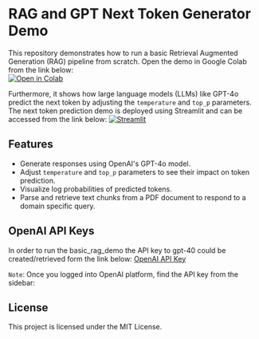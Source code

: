 # RAG and GPT Next Token Generator Demo

This repository demonstrates how to run a basic Retrieval Augmented Generation (RAG) pipeline from scratch. Open the demo in Google Colab from the link below:   
<a href="https://colab.research.google.com/github/Farhad-Davaripour/Navigating_GenAI/blob/main/rag/basic_rag_demo.ipynb" target="_parent">
    <img src="https://colab.research.google.com/assets/colab-badge.svg" alt="Open in Colab"/>
</a>

 Furthermore, it shows how large language models (LLMs) like GPT-4o predict the next token by adjusting the `temperature` and `top_p` parameters. The next token prediction demo is deployed using Streamlit and can be accessed from the link below:
 [![Streamlit](https://static.streamlit.io/badges/streamlit_badge_black_white.svg)](https://navigating-genai.streamlit.app/)

## Features

- Generate responses using OpenAI's GPT-4o model.
- Adjust `temperature` and `top_p` parameters to see their impact on token prediction.
- Visualize log probabilities of predicted tokens.
- Parse and retrieve text chunks from a PDF document to respond to a domain specific query.

## OpenAI API Keys
In order to run the basic_rag_demo the API key to gpt-40 could be created/retrieved form the link below:
[OpenAI API Key](https://platform.openai.com/docs/overview)

`Note`: Once you logged into OpenAI platform, find the API key from the sidebar:

## License
This project is licensed under the MIT License.

